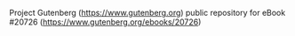 Project Gutenberg (https://www.gutenberg.org) public repository for eBook #20726 (https://www.gutenberg.org/ebooks/20726)

